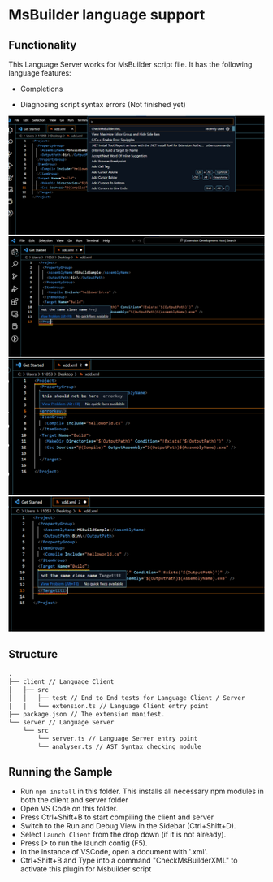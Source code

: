 # MsBuilder language support


## Functionality

This Language Server works for MsBuilder script file. It has the following language features:
- Completions

- Diagnosing script syntax errors (Not finished yet)

![image](https://github.com/HUANG-weiqin/MsBuilder-Checker/blob/main/img/command.png)
![image](https://github.com/HUANG-weiqin/MsBuilder-Checker/blob/main/img/closeName.png)
![image](https://github.com/HUANG-weiqin/MsBuilder-Checker/blob/main/img/errokey.png)
![image](https://github.com/HUANG-weiqin/MsBuilder-Checker/blob/main/img/not-same-name.png)


## Structure

```
.
├── client // Language Client
│   ├── src
│   │   ├── test // End to End tests for Language Client / Server
│   │   └── extension.ts // Language Client entry point
├── package.json // The extension manifest.
└── server // Language Server
    └── src
        └── server.ts // Language Server entry point
        └── analyser.ts // AST Syntax checking module
```

## Running the Sample

- Run `npm install` in this folder. This installs all necessary npm modules in both the client and server folder
- Open VS Code on this folder.
- Press Ctrl+Shift+B to start compiling the client and server 
- Switch to the Run and Debug View in the Sidebar (Ctrl+Shift+D).
- Select `Launch Client` from the drop down (if it is not already).
- Press ▷ to run the launch config (F5).
- In the instance of VSCode, open a document with '.xml'.
- Ctrl+Shift+B and Type into a command "CheckMsBuilderXML" to activate this plugin for Msbuilder script

